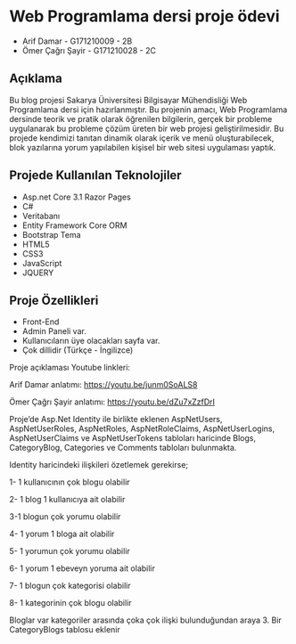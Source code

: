 # Web Programlama dersi proje ödevi

* Arif Damar - G171210009 - 2B
* Ömer Çağrı Şayir - G171210028 - 2C

## Açıklama

Bu blog projesi Sakarya Üniversitesi Bilgisayar Mühendisliği Web Programlama dersi için hazırlanmıştır. 
Bu projenin amacı, Web Programlama dersinde teorik ve pratik olarak öğrenilen bilgilerin, gerçek bir probleme uygulanarak bu probleme çözüm üreten bir web projesi geliştirilmesidir.
Bu projede kendimizi tanıtan dinamik olarak içerik ve menü oluşturabilecek, blok yazılarına yorum yapılabilen kişisel bir web sitesi uygulaması yaptık. 

## Projede Kullanılan Teknolojiler
* Asp.net Core 3.1 Razor Pages
* C#
* Veritabanı
* Entity Framework Core ORM
* Bootstrap Tema
* HTML5
* CSS3
* JavaScript
* JQUERY

## Proje Özellikleri
* Front-End
* Admin Paneli var.
* Kullanıcıların üye olacakları sayfa var.
* Çok dillidir (Türkçe - İngilizce)


Proje açıklaması Youtube linkleri: 

Arif Damar anlatımı: https://youtu.be/junm0SoALS8

Ömer Çağrı Şayir anlatımı: https://youtu.be/dZu7xZzfDrI


Proje’de Asp.Net Identity ile birlikte eklenen AspNetUsers, AspNetUserRoles,
AspNetRoles, AspNetRoleClaims, AspNetUserLogins, AspNetUserClaims ve
AspNetUserTokens tabloları haricinde Blogs, CategoryBlog, Categories ve Comments
tabloları bulunmakta.


Identity haricindeki ilişkileri özetlemek gerekirse;

1- 1 kullanıcının çok blogu olabilir

2- 1 blog 1 kullanıcıya ait olabilir

3-1 blogun çok yorumu olabilir

4- 1 yorum 1 bloga ait olabilir

5- 1 yorumun çok yorumu olabilir

6- 1 yorum 1 ebeveyn yoruma ait olabilir

7- 1 blogun çok kategorisi olabilir

8- 1 kategorinin çok blogu olabilir

Bloglar var kategoriler arasında çoka çok ilişki bulunduğundan araya 3. Bir
CategoryBlogs tablosu eklenir
